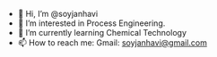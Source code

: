 - 👋 Hi, I’m @soyjanhavi
- 👀 I’m interested in Process Engineering.
- 🌱 I’m currently learning Chemical Technology
- 📫 How to reach me: Gmail: soyjanhavi@gmail.com

<!---
soyjanhavi/soyjanhavi is a ✨ special ✨ repository because its `README.md` (this file) appears on your GitHub profile.
You can click the Preview link to take a look at your changes.
--->
